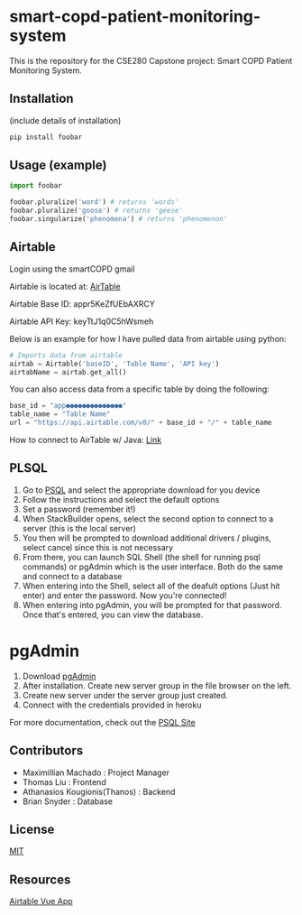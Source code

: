 # smart-copd-patient-monitoring-system

This is the repository for the CSE280 Capstone project: Smart COPD Patient Monitoring System.

## Installation

(include details of installation)

```bash
pip install foobar
```

## Usage (example)

```python
import foobar

foobar.pluralize('word') # returns 'words'
foobar.pluralize('goose') # returns 'geese'
foobar.singularize('phenomena') # returns 'phenomenon'
```

## Airtable

Login using the smartCOPD gmail

Airtable is located at: [AirTable](https://airtable.com/tblN8AYVUNG1gzA1l/viww792xDcFNpmvqK?blocks=hide)

Airtable Base ID: appr5KeZfUEbAXRCY

Airtable API Key: keyTtJ1q0C5hWsmeh

Below is an example for how I have pulled data from airtable using python:
```python
# Imports data from airtable
airtab = Airtable('baseID', 'Table Name', 'API key')
airtabName = airtab.get_all()
```

You can also access data from a specific table by doing the following:
```python
base_id = "app●●●●●●●●●●●●●●"
table_name = "Table Name"
url = "https://api.airtable.com/v0/" + base_id + "/" + table_name
```

How to connect to AirTable w/ Java: [Link](https://github.com/Sybit-Education/airtable.java)

## PLSQL

1. Go to [PSQL](https://www.postgresql.org/download/) and select the appropriate download for you device
2. Follow the instructions and select the default options
3. Set a password (remember it!)
4. When StackBuilder opens, select the second option to connect to a server (this is the local server)
5. You then will be prompted to download additional drivers / plugins, select cancel since this is not necessary
6. From there, you can launch SQL Shell (the shell for running psql commands) or pgAdmin which is the user interface. Both do the same and connect to a database
7. When entering into the Shell, select all of the deafult options (Just hit enter) and enter the password. Now you're connected!
8. When entering into pgAdmin, you will be prompted for that password. Once that's entered, you can view the database.

# pgAdmin
1. Download [pgAdmin](https://www.pgadmin.org/)
2. After installation. Create new server group in the file browser on the left.
3. Create new server under the server group just created.
4. Connect with the credentials provided in heroku

For more documentation, check out the [PSQL Site](https://www.postgresql.org/docs/current/)

## Contributors

* Maximillian Machado : Project Manager
* Thomas Liu : Frontend
* Athanasios Kougionis(Thanos) : Backend
* Brian Snyder : Database 

## License
[MIT](https://choosealicense.com/licenses/mit/)

## Resources
[Airtable Vue App](https://dev.to/codeply/build-a-simple-crud-app-with-airtable-api-vue-vuetify-5565)
